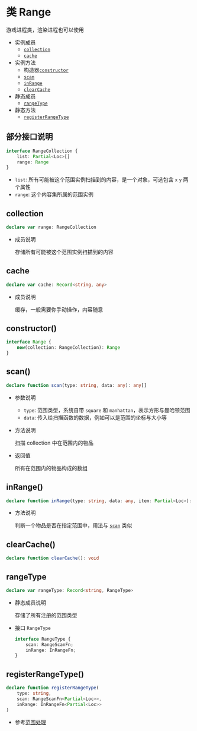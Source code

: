 # 类 Range

游戏进程类，渲染进程也可以使用

-   实例成员
    -   [`collection`](#collection)
    -   [`cache`](#cache)
-   实例方法
    -   构造器[`constructor`](#constructor)
    -   [`scan`](#scan)
    -   [`inRange`](#inrange)
    -   [`clearCache`](#clearcache)
-   静态成员
    -   [`rangeType`](#rangetype)
-   静态方法
    -   [`registerRangeType`](#registerrangetype)

## 部分接口说明

```ts
interface RangeCollection {
    list: Partial<Loc>[]
    range: Range
}
```

-   `list`: 所有可能被这个范围实例扫描到的内容，是一个对象，可选包含 `x` `y` 两个属性
-   `range`: 这个内容集所属的范围实例

## collection

```ts
declare var range: RangeCollection
```

-   成员说明

    存储所有可能被这个范围实例扫描到的内容

## cache

```ts
declare var cache: Record<string, any>
```

-   成员说明

    缓存，一般需要你手动操作，内容随意

## constructor()

```ts
interface Range {
    new(collection: RangeCollection): Range
}
```

## scan()

```ts
declare function scan(type: string, data: any): any[]
```

-   参数说明

    -   `type`: 范围类型，系统自带 `square` 和 `manhattan`，表示方形与曼哈顿范围
    -   `data`: 传入给扫描函数的数据，例如可以是范围的坐标与大小等

-   方法说明

    扫描 collection 中在范围内的物品

-   返回值

    所有在范围内的物品构成的数组

## inRange()

```ts
declare function inRange(type: string, data: any, item: Partial<Loc>): boolean
```

-   方法说明

    判断一个物品是否在指定范围中，用法与 [`scan`](#scan) 类似

## clearCache()

```ts
declare function clearCache(): void
```

## rangeType

```ts
declare var rangeType: Record<string, RangeType>
```

-   静态成员说明

    存储了所有注册的范围类型

-   接口 `RangeType`

    ```ts
    interface RangeType {
        scan: RangeScanFn;
        inRange: InRangeFn;
    }
    ```

## registerRangeType()

```ts
declare function registerRangeType(
    type: string,
    scan: RangeScanFn<Partial<Loc>>,
    inRange: InRangeFn<Partial<Loc>>
)
```

-   参考[范围处理](../../guide/battle.md#范围处理)

